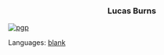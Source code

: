 <h3 align="center">Lucas Burns</h3>

[![pgp](https://img.shields.io/badge/pgp-0xC011CBEF6628B679-313131?style=flat&labelColor=313131&color=313131)](https://github.com/lmburns.gpg)

Languages:
    <a href="https://img.shields.io/badge/Python-8%2F10-f79a32" target="_blank">blank</a>
